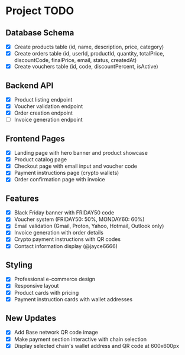 # Project TODO

## Database Schema
- [x] Create products table (id, name, description, price, category)
- [x] Create orders table (id, userId, productId, quantity, totalPrice, discountCode, finalPrice, email, status, createdAt)
- [x] Create vouchers table (id, code, discountPercent, isActive)

## Backend API
- [x] Product listing endpoint
- [x] Voucher validation endpoint
- [x] Order creation endpoint
- [ ] Invoice generation endpoint

## Frontend Pages
- [x] Landing page with hero banner and product showcase
- [x] Product catalog page
- [x] Checkout page with email input and voucher code
- [x] Payment instructions page (crypto wallets)
- [x] Order confirmation page with invoice

## Features
- [x] Black Friday banner with FRIDAY50 code
- [x] Voucher system (FRIDAY50: 50%, MONDAY60: 60%)
- [x] Email validation (Gmail, Proton, Yahoo, Hotmail, Outlook only)
- [x] Invoice generation with order details
- [x] Crypto payment instructions with QR codes
- [x] Contact information display (@jayce6666)

## Styling
- [x] Professional e-commerce design
- [x] Responsive layout
- [x] Product cards with pricing
- [x] Payment instruction cards with wallet addresses

## New Updates
- [x] Add Base network QR code image
- [x] Make payment section interactive with chain selection
- [x] Display selected chain's wallet address and QR code at 600x600px
